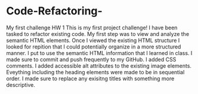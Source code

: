 # Code-Refactoring-
My first challenge HW 1
This is my first project challenge! I have been tasked to refactor existing code.
My first step was to view and analyze the semantic HTML elements.
Once I viewed the existing HTML structure I looked for repition that I could potentially organize in a more structured manner.
I put to use the semantic HTML information that I learned in class.
I made sure to commit and push frequently to my GitHub.
I added CSS comments.
I added accessible alt attributes to the existing image elements.
Eveything including the heading elements were made to be in sequential order.
I made sure to replace any exisitng titles with something more descriptive.
